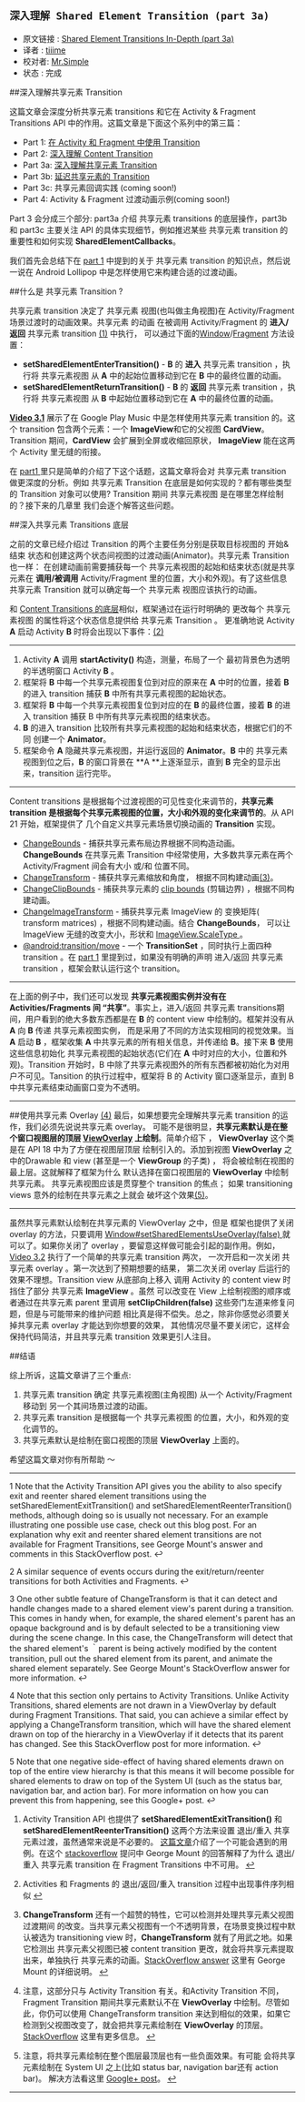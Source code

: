 `深入理解 Shared Element Transition (part 3a)`
---

>
* 原文链接 :  [Shared Element Transitions In-Depth (part 3a)][source-url]
* 译者 : [tiiime](https://github.com/tiiime)
* 校对者: [Mr.Simple](https://github.com/bboyfeiyu)  
* 状态 :  完成



##深入理解共享元素 Transition

这篇文章会深度分析共享元素 transitions 和它在 Activity & Fragment Transitions API 中的作用。这篇文章是下面这个系列中的第三篇：

- Part 1: [在 Activity 和 Fragment 中使用 Transition ][part-1]
- Part 2: [深入理解 Content Transition][part-2]
- Part 3a: [深入理解共享元素 Transition][part3a]
- Part 3b:  [延迟共享元素的 Transition][part-3b]
- Part 3c: 共享元素回调实践 (coming soon!)
- Part 4:  Activity & Fragment 过渡动画示例(coming soon!)

Part 3 会分成三个部分: part3a 介绍 共享元素 transitions 的底层操作，part3b 和 part3c 
主要关注 API 的具体实现细节，例如推迟某些 共享元素 transition 的重要性和如何实现
**SharedElementCallbacks**。

我们首先会总结下在 [part 1][part-1] 中提到的关于 共享元素 transition 的知识点，然后说一说在 Android Lollipop 中是怎样使用它来构建合适的过渡动画。

##什么是 共享元素 Transition ?

共享元素 transition 决定了 共享元素 视图(也叫做主角视图)在
Activity/Fragment 场景过渡时的动画效果。共享元素 的动画
在被调用 Activity/Fragment  的 **进入/返回**  共享元素 transition
<a id="1" href="#b1">(1)</a> 中执行，
可以通过下面的[Window][window]/[Fragment][fragment] 方法设置：

- **setSharedElementEnterTransition()** -  **B** 的 **进入** 共享元素 transition ，执行将 
	共享元素视图 从 **A** 中的起始位置移动到它在 **B** 中的最终位置的动画。
- **setSharedElementReturnTransition()**  - **B** 的 **返回** 共享元素 transition ，执行将 
	共享元素视图 从 **B** 中起始位置移动到它在 **A** 中的最终位置的动画。

[**Video 3.1**][video-3.1] 展示了在 Google Play Music 中是怎样使用共享元素 transition 
的。这个 transition 包含两个元素：一个 **ImageView**和它的父视图 **CardView**。
Transition 期间，**CardView** 会扩展到全屏或收缩回原状， 
**ImageView** 能在这两个 Activity 里无缝的衔接。

在 [part1 ][part-1] 里只是简单的介绍了下这个话题，这篇文章将会对 共享元素 transition
做更深度的分析。例如 共享元素 Transition 在底层是如何实现的？都有哪些类型的 Transition 对象可以使用? Transition 期间 共享元素视图 是在哪里怎样绘制的？接下来的几章里
我们会逐个解答这些问题。

##深入共享元素 Transitions 底层

之前的文章已经介绍过 Transition 的两个主要任务分别是获取目标视图的 开始&结束 状态和创建这两个状态间视图的过渡动画(Animator)。共享元素 Transition 也一样：
在创建动画前需要捕获每一个
共享元素视图的起始和结束状态(就是共享元素在 **调用/被调用** Activity/Fragment
里的位置，大小和外观)。有了这些信息 共享元素 Transition 就可以确定每一个 共享元素
视图应该执行的动画。

和 [Content Transitions 的底层][content-transition]相似，框架通过在运行时明确的
更改每个 共享元素视图 的属性将这个状态信息提供给 共享元素 Transition 。
更准确地说 Activity **A** 启动 Activity **B** 时将会出现以下事件：<a id="2" href="#b2">(2)</a>

---

1. Activity **A** 调用 **startActivity()** 构造，测量，布局了一个
	最初背景色为透明的半透明窗口 Activity **B** 。
2. 框架将 **B** 中每一个共享元素视图复位到对应的原来在 **A** 中时的位置，接着 **B** 的进入 transition 捕获 **B** 中所有共享元素视图的起始状态。
3. 框架将 **B** 中每一个共享元素视图复位到对应的在 **B** 的最终位置，接着 **B** 的进入 transition 捕获 B 中所有共享元素视图的结束状态。
4. **B** 的进入 transition 比较所有共享元素视图的起始和结束状态，根据它们的不同
	创建一个 **Animator**。
5. 框架命令 **A** 隐藏共享元素视图，并运行返回的 **Animator**。**B** 中的
	共享元素视图到位之后，**B** 的窗口背景在 **A **上逐渐显示，直到 **B** 
	完全的显示出来，transition 运行完毕。
---

Content transitions 是根据每个过渡视图的可见性变化来调节的，**共享元素 transition 
是根据每个共享元素视图的位置，大小和外观的变化来调节的**。从 API 21 开始，框架提供了
几个自定义共享元素场景切换动画的 **Transition** 实现。

- [ChangeBounds][ChangeBounds] - 捕获共享元素布局边界根据不同构造动画。
	**ChangeBounds** 在共享元素 Transition 中经常使用，大多数共享元素在两个
	Activity/Fragment 间会有大小 或/和 位置不同。 
- [ChangeTransform][ChangeTransform ]  - 捕获共享元素缩放和角度，
	根据不同构建动画<a id="3" href="#b3">(3)</a>。
- [ChangeClipBounds][ChangeClipBounds] - 捕获共享元素的 [clip bounds][clip-bounds] 
	(剪辑边界) ，根据不同构建动画。
- [ChangeImageTransform][ChangeImageTransform] - 捕获共享元素 ImageView 的
	变换矩阵( transform matrices) ，根据不同构建动画。结合 **ChangeBounds**，
	可以让 ImageView
	 无缝的改变大小，形状和 [ ImageView.ScaleType ][ImageView.ScaleType]。 
- [@android:transition/move][move] - 一个 **TransitionSet** ，同时执行上面四种
	transition 。在 [part 1][part-1] 里提到过，如果没有明确的声明 进入/返回 共享元素 
	transition ，框架会默认运行这个 transition。
	
---

在上面的例子中，我们还可以发现 **共享元素视图实例并没有在 Activities/Fragments 间
“共享”**。事实上，进入/返回 共享元素 transitions期间，用户看到的绝大多数东西都是在
**B** 的 content view 中绘制的。框架并没有从 **A** 向 **B** 
传递 共享元素视图实例，
而是采用了不同的方法实现相同的视觉效果。当 **A** 启动 **B** ，框架收集 **A**
中共享元素的所有相关信息，并传递给 **B**。接下来 **B** 使用这些信息初始化
共享元素视图的起始状态(它们在 **A** 中时对应的大小，位置和外观)。Transition 
开始时，B 中除了共享元素视图外的所有东西都被初始化为对用户不可见。Tansition
的执行过程中，框架将 B 的 Activity 窗口逐渐显示，直到 B 
中共享元素结束动画窗口变为不透明。

---

##使用共享元素 Overlay <a id="4" href="#b4">(4)</a>
最后，如果想要完全理解共享元素 transition 的运作，我们必须先说说共享元素 overlay。
可能不是很明显，**共享元素默认是在整个窗口视图层的顶层  [ViewOverlay][ViewOverlay] 
上绘制**。简单介绍下 ，
**ViewOverlay** 这个类是在 API 18 中为了方便在视图层顶层
绘制引入的。添加到视图 **ViewOverlay** 之中的Drawable 
和 view (甚至是一个 **ViewGroup** 的子类) ，
将会被绘制在视图的最上层。这就解释了框架为什么
默认选择在窗口视图层的  **ViewOverlay** 中绘制共享元素。
共享元素视图应该是贯穿整个 transition 的焦点；
如果 transitioning views 意外的绘制在共享元素之上就会
破坏这个效果<a id="5" href="#b5">(5)</a>。

---

虽然共享元素默认绘制在共享元素的 ViewOverlay 之中，但是
框架也提供了关闭 overlay 的方法，只要调用
[Window#setSharedElementsUseOverlay(false) ][setsharedelementuseoverlay] 
就可以了。如果你关闭了 overlay
，要留意这样做可能会引起的副作用。例如，[Video 3.2][video-3.2]
 执行了一个简单的共享元素 transition 两次，
一次开启和一次关闭 共享元素 overlay 。第一次达到了预期想要的结果，
第二次关闭 overlay 后运行的效果不理想。Transition view 从底部向上移入
调用 Activity 的 content view 时挡住了部分 共享元素 **ImageView** 。虽然
可以改变在 View 上绘制视图的顺序或者通过在共享元素 parent 里调用
 **setClipChildren(false)** 这些旁门左道来修复问题，但是与可能带来的维护问题
 相比真是得不偿失。总之，除非你感觉必须要关掉共享元素 overlay 才能达到你想要的效果，
 其他情况尽量不要关闭它，这样会保持代码简洁，并且共享元素 transition 效果更引人注目。
 
##结语

综上所诉，这篇文章讲了三个重点:

1. 共享元素 transition 确定 共享元素视图(主角视图) 从一个 Activity/Fragment 移动到
	另一个其间场景过渡的动画。
2. 共享元素 transition 是根据每一个 共享元素视图 的位置，大小，和外观的变化调节的。
3. 共享元素默认是绘制在窗口视图的顶层 **ViewOverlay** 上面的。

希望这篇文章对你有所帮助 ～

---

1 Note that the Activity Transition API gives you the ability to also specify exit and reenter shared element transitions using the setSharedElementExitTransition() and setSharedElementReenterTransition() methods, although doing so is usually not necessary. For an example illustrating one possible use case, check out this blog post. For an explanation why exit and reenter shared element transitions are not available for Fragment Transitions, see George Mount's answer and comments in this StackOverflow post. ↩

2 A similar sequence of events occurs during the exit/return/reenter transitions for both Activities and Fragments. ↩

3 One other subtle feature of ChangeTransform is that it can detect and handle changes made to a shared element view's parent during a transition. This comes in handy when, for example, the shared element's parent has an opaque background and is by default selected to be a transitioning view during the scene change. In this case, the ChangeTransform will detect that the shared element's ｀parent is being actively modified by the content transition, pull out the shared element from its parent, and animate the shared element separately. See George Mount's StackOverflow answer for more information. ↩

4 Note that this section only pertains to Activity Transitions. Unlike Activity Transitions, shared elements are not drawn in a ViewOverlay by default during Fragment Transitions. That said, you can achieve a similar effect by applying a ChangeTransform transition, which will have the shared element drawn on top of the hierarchy in a ViewOverlay if it detects that its parent has changed. See this StackOverflow post for more information. ↩

5 Note that one negative side-effect of having shared elements drawn on top of the entire view hierarchy is that this means it will become possible for shared elements to draw on top of the System UI (such as the status bar, navigation bar, and action bar). For more information on how you can prevent this from happening, see this Google+ post. ↩


1.  Activity Transition API 也提供了
	**setSharedElementExitTransition()** 和 **setSharedElementReenterTransition()**
	这两个方法来设置 退出/重入 共享元素过渡，虽然通常来说是不必要的。
	[这篇文章][thispost]介绍了一个可能会遇到的用例。在这个 [stackoverflow][stackoverflow1]
	提问中 George Mount 的回答解释了为什么 退出/重入 共享元素 transition 在
	Fragment Transitions 中不可用。 <a id="b1" href="#1">↩</a>

2. Activities 和 Fragments 的 退出/返回/重入 transition 过程中出现事件序列相似  <a id="b2" href="#2">↩</a>
3. **ChangeTransform** 还有一个超赞的特性，它可以检测并处理共享元素父视图过渡期间
	的改变。当共享元素父视图有一个不透明背景，在场景变换过程中默认被选为
	transitioning view 时，**ChangeTransform** 就有了用武之地。如果它检测出
	共享元素父视图已被 content transition 更改，就会将共享元素提取出来，单独执行
	共享元素的动画。[StackOverflow answer][stackoverflow2] 这里有 George Mount 
	的详细说明。
	<a id="b3" href="#3">↩</a>
4. 注意，这部分只与 Activity Transition 有关。和Activity Transition 不同，Fragment Transition
	期间共享元素默认不在 **ViewOverlay** 中绘制。尽管如此，你仍可以使用 ChangeTransform 
	transition 来达到相似的效果，如果它检测到父视图改变了，就会把共享元素绘制在 
	**ViewOverlay** 的顶层。[StackOverflow][stackoverflow3] 这里有更多信息。
	 <a id="b4" href="#4">↩</a>
5. 注意，将共享元素绘制在整个图层最顶层也有一些负面效果。有可能
	会将共享元素绘制在 System UI 之上(比如 status bar, navigation bar还有 action bar)。
	解决方法看这里 [Google+ post][gplus]。
	<a id="b5" href="#5">↩</a>

---

[source-url]:http://www.androiddesignpatterns.com/2015/01/activity-fragment-shared-element-transitions-in-depth-part3a.html

[part-1]:http://www.androiddesignpatterns.com/2014/12/activity-fragment-transitions-in-android-lollipop-part1.html
[part-2]:http://www.androiddesignpatterns.com/2014/12/activity-fragment-content-transitions-in-depth-part2.html
[part3a]:http://www.androiddesignpatterns.com/2015/01/activity-fragment-shared-element-transitions-in-depth-part3a.html
[part-3b]:http://www.androiddesignpatterns.com/2015/03/activity-postponed-shared-element-transitions-part3b.html
[window]:http://developer.android.com/reference/android/view/Window.html
[fragment]:http://developer.android.com/reference/android/app/Fragment.html
[content-transition]:http://www.androiddesignpatterns.com/2014/12/activity-fragment-content-transitions-in-depth-part2.html
[video-3.1]:http://www.androiddesignpatterns.com/assets/videos/posts/2015/01/12/music-opt.mp4
[Video-3.2]:http://www.androiddesignpatterns.com/assets/videos/posts/2015/01/12/overlay-opt.mp4
[ChangeBounds]:https://developer.android.com/reference/android/transition/ChangeBounds.html
[ChangeTransform ]:https://developer.android.com/reference/android/transition/ChangeTransform.html
[ChangeClipBounds]:https://developer.android.com/reference/android/transition/ChangeClipBounds.html
[ChangeImageTransform]:https://developer.android.com/reference/android/transition/ChangeImageTransform.html
[move]:https://github.com/android/platform_frameworks_base/blob/lollipop-release/core/res/res/transition/move.xml
[clip-bounds]:https://developer.android.com/reference/android/view/View.html#getClipBounds()
[ImageView.ScaleType]:https://developer.android.com/reference/android/widget/ImageView.ScaleType.html
[ViewOverlay]:https://developer.android.com/reference/android/view/ViewOverlay.html
[setsharedelementuseoverlay]:https://developer.android.com/reference/android/view/Window.html#setSharedElementsUseOverlay(boolean)
[thispost]:https://halfthought.wordpress.com/2014/12/08/what-are-all-these-dang-transitions/
[stackoverflow1]:http://stackoverflow.com/questions/27346020/understanding-exit-reenter-shared-element-transitions
[stackoverflow2]:http://stackoverflow.com/questions/26899779/enter-transition-on-a-fragment-with-a-shared-element-targets-the-shared-element
[stackoverflow3]:http://stackoverflow.com/questions/27892033/is-there-a-setsharedelementsuseoverlay-method-for-fragment-transitions
[gplus]:https://plus.google.com/+AlexLockwood/posts/RPtwZ5nNebb